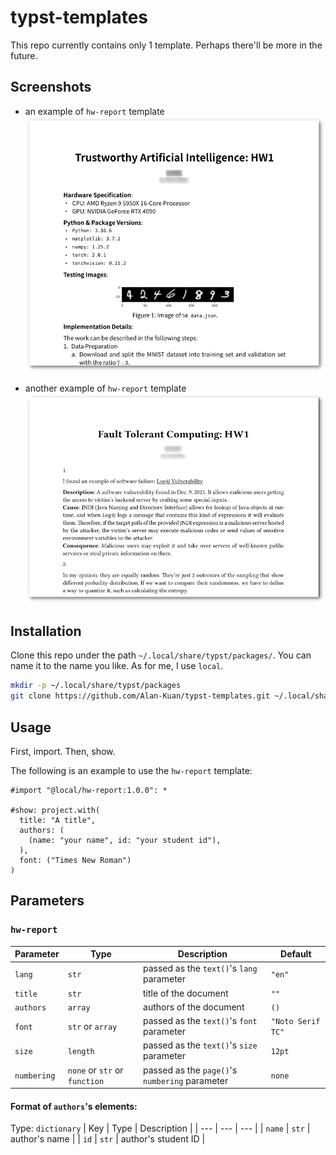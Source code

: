 # typst-templates
This repo currently contains only 1 template.
Perhaps there'll be more in the future.

## Screenshots
- an example of `hw-report` template
![](./assets/hw-report-1.png)

- another example of `hw-report` template
![](./assets/hw-report-2.png)


## Installation
Clone this repo under the path `~/.local/share/typst/packages/`.
You can name it to the name you like.
As for me, I use `local`.

```sh
mkdir -p ~/.local/share/typst/packages
git clone https://github.com/Alan-Kuan/typst-templates.git ~/.local/share/typst/packages/<the name you like>
```

## Usage
First, import. Then, show.

The following is an example to use the `hw-report` template:
```typst
#import "@local/hw-report:1.0.0": *

#show: project.with(
  title: "A title",
  authors: (
    (name: "your name", id: "your student id"),
  ),
  font: ("Times New Roman")
)
```

## Parameters
### `hw-report`
| Parameter | Type | Description | Default |
| --- | --- | --- | --- |
| `lang` | `str` | passed as the `text()`'s `lang` parameter | `"en"` |
| `title` | `str` | title of the document | `""` |
| `authors` | `array` | authors of the document | `()` |
| `font` | `str` or `array` | passed as the `text()`'s `font` parameter | `"Noto Serif TC"` |
| `size` | `length` | passed as the `text()`'s `size` parameter | `12pt` |
| `numbering` | `none` or `str` or `function` | passed as the `page()`'s `numbering` parameter | `none` |

#### Format of `authors`'s elements:

Type: `dictionary`
| Key | Type | Description |
| --- | --- | --- |
| `name` | `str` | author's name |
| `id` | `str` | author's student ID |
